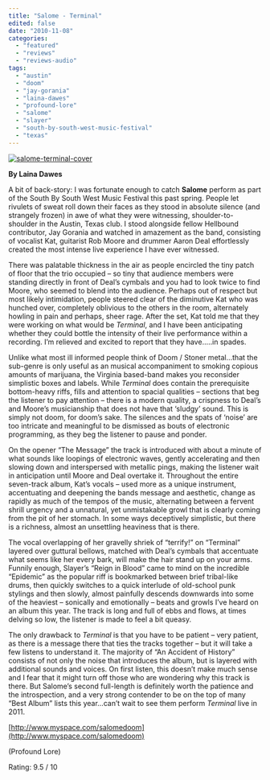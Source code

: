 ```yaml
---
title: "Salome - Terminal"
edited: false
date: "2010-11-08"
categories:
  - "featured"
  - "reviews"
  - "reviews-audio"
tags:
  - "austin"
  - "doom"
  - "jay-gorania"
  - "laina-dawes"
  - "profound-lore"
  - "salome"
  - "slayer"
  - "south-by-south-west-music-festival"
  - "texas"
---
```


[![](http://www.hellbound.ca/wp-content/uploads/2010/11/salome-terminal-cover.jpg "salome-terminal-cover")](http://www.hellbound.ca/wp-content/uploads/2010/11/salome-terminal-cover.jpg)

**By Laina Dawes**

A bit of back-story: I was fortunate enough to catch **Salome** perform as part of the South By South West Music Festival this past spring. People let rivulets of sweat roll down their faces as they stood in absolute silence (and strangely frozen) in awe of what they were witnessing, shoulder-to-shoulder in the Austin, Texas club. I stood alongside fellow Hellbound contributor, Jay Gorania and watched in amazement as the band, consisting of vocalist Kat, guitarist Rob Moore and drummer Aaron Deal effortlessly created the most intense live experience I have ever witnessed.

There was palatable thickness in the air as people encircled the tiny patch of floor that the trio occupied – so tiny that audience members were standing directly in front of Deal’s cymbals and you had to look twice to find Moore, who seemed to blend into the audience. Perhaps out of respect but most likely intimidation, people steered clear of the diminutive Kat who was hunched over, completely oblivious to the others in the room, alternately howling in pain and perhaps, sheer rage. After the set, Kat told me that they were working on what would be _Terminal_, and I have been anticipating whether they could bottle the intensity of their live performance within a recording. I’m relieved and excited to report that they have..…in spades.

Unlike what most ill informed people think of Doom / Stoner metal…that the sub-genre is only useful as an musical accompaniment to smoking copious amounts of marijuana, the Virginia based-band makes you reconsider simplistic boxes and labels. While _Terminal_ does contain the prerequisite bottom-heavy riffs, fills and attention to spacial qualities – sections that beg the listener to pay attention – there is a modern quality, a crispness to Deal’s and Moore’s musicianship that does not have that ‘sludgy’ sound. This is simply not doom, for doom’s sake. The silences and the spats of ‘noise’ are too intricate and meaningful to be dismissed as bouts of electronic programming, as they beg the listener to pause and ponder.

On the opener “The Message” the track is introduced with about a minute of what sounds like loopings of electronic waves, gently accelerating and then slowing down and interspersed with metallic pings, making the listener wait in anticipation until Moore and Deal overtake it. Throughout the entire seven-track album, Kat’s vocals – used more as a unique instrument, accentuating and deepening the bands message and aesthetic, change as rapidly as much of the tempos of the music, alternating between a fervent shrill urgency and a unnatural, yet unmistakable growl that is clearly coming from the pit of her stomach. In some ways deceptively simplistic, but there is a richness, almost an unsettling heaviness that is there.

The vocal overlapping of her gravelly shriek of “terrify!” on “Terminal” layered over guttural bellows, matched with Deal’s cymbals that accentuate what seems like her every bark, will make the hair stand up on your arms. Funnily enough, Slayer’s “Reign in Blood” came to mind on the incredible “Epidemic” as the popular riff is bookmarked between brief tribal-like drums, then quickly switches to a quick interlude of old-school punk stylings and then slowly, almost painfully descends downwards into some of the heaviest – sonically and emotionally – beats and growls I’ve heard on an album this year. The track is long and full of ebbs and flows, at times delving so low, the listener is made to feel a bit queasy.

The only drawback to _Terminal_ is that you have to be patient – very patient, as there is a message there that ties the tracks together – but it will take a few listens to understand it. The majority of “An Accident of History” consists of not only the noise that introduces the album, but is layered with additional sounds and voices. On first listen, this doesn’t make much sense and I fear that it might turn off those who are wondering why this track is there. But Salome’s second full-length is definitely worth the patience and the introspection, and a very strong contender to be on the top of many “Best Album” lists this year…can’t wait to see them perform _Terminal_ live in 2011.

[http://www.myspace.com/salomedoom](http://www.myspace.com/salomedoom)

(Profound Lore)

Rating: 9.5 / 10
